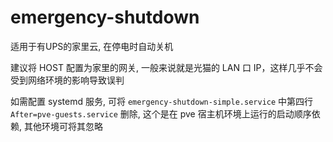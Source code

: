 # emergency-shutdown
适用于有UPS的家里云, 在停电时自动关机

建议将 HOST 配置为家里的网关, 一般来说就是光猫的 LAN 口 IP，这样几乎不会受到网络环境的影响导致误判

如需配置 systemd 服务, 可将 `emergency-shutdown-simple.service` 中第四行 `After=pve-guests.service` 删除, 这个是在 pve 宿主机环境上运行的启动顺序依赖, 其他环境可将其忽略
